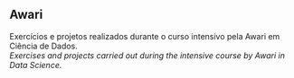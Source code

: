 ## Awari
Exercícios e projetos realizados durante o curso intensivo pela Awari em Ciência de Dados.<br/>
*Exercises and projects carried out during the intensive course by Awari in Data Science.*
